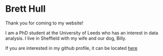 # Brett Hull

Thank you for coming to my website!

I am a PhD student at the University of Leeds who has an interest in data analysis. I live in Sheffield with my wife and our dog, Billy.

If you are interested in my github profile, it can be located [here](https://github.com/Symbolic37)
